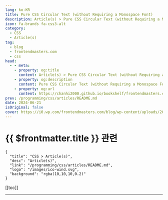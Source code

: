 ```yaml
---
lang: ko-KR
title: Pure CSS Circular Text (without Requiring a Monospace Font)
description: Article(s) > Pure CSS Circular Text (without Requiring a Monospace Font)
icon: fa-brands fa-css3-alt
category: 
  - CSS
  - Article(s)
tag: 
  - blog
  - frontendmasters.com
  - css
head:
  - - meta:
    - property: og:title
      content: Article(s) > Pure CSS Circular Text (without Requiring a Monospace Font)
    - property: og:description
      content: Pure CSS Circular Text (without Requiring a Monospace Font)
    - property: og:url
      content: https://chanhi2000.github.io/bookshelf/frontendmasters.com/pure-css-circular-text-without-requiring-a-monospace-font.html
prev: /programming/css/articles/README.md
date: 2024-06-21
isOriginal: false
cover: https://i0.wp.com/frontendmasters.com/blog/wp-content/uploads/2024/06/circle-text-thumb.jpg?w=1000&ssl=1
---
```


# {{ $frontmatter.title }} 관련

```component VPCard
{
  "title": "CSS > Article(s)",
  "desc": "Article(s)",
  "link": "/programming/css/articles/README.md",
  "logo": "/images/ico-wind.svg",
  "background": "rgba(10,10,10,0.2)"
}
```

[[toc]]

---

<SiteInfo
  name="Pure CSS Circular Text (without Requiring a Monospace Font)"
  desc="Setting text on a circle in CSS isn't straightforward, but it is possible with some effort. This technique splits text into segments and uses transforms and perspective to pull it off."
  url="https://frontendmasters.com/news/pure-css-circular-text-without-requiring-a-monospace-font/"
  logo="https://frontendmasters.com/favicon.ico"
  preview="https://i0.wp.com/frontendmasters.com/blog/wp-content/uploads/2024/06/circle-text-thumb.jpg?w=1000&ssl=1"/>

<!-- TODO: 작성 -->
